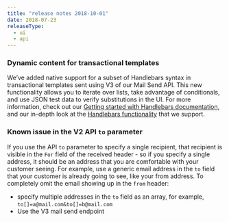 ```yaml
---
title: "release notes 2018-10-01"
date: 2018-07-23
releaseType:
  - ui
  - api
---
```


###	Dynamic content for transactional templates

We’ve added native support for a subset of Handlebars syntax in transactional templates sent using V3 of our Mail Send API. This new functionality allows you to iterate over lists, take advantage of conditionals, and use JSON test data to verify substitutions in the UI. For more information, check out our <a href="https://sendgrid.com/docs/User_Guide/Transactional_Templates/how_to_send_an_email_with_transactional_templates.html" target="_blank">Getting started with Handlebars documentation</a>, and our in-depth look at the <a href="https://sendgrid.com/docs/User_Guide/Transactional_Templates/Using_handlebars.html" target="_blank">Handlebars functionality</a> that we support.

###	Known issue in the V2 API `to` parameter

If you use the API <code>to</code> parameter to specify a single recipient, that recipient is visible in the <code>For</code> field of the received header - so if you specify a single address, it should be an address that you are comfortable with your customer seeing. For example, use a generic email address in the <code>to</code> field that your customer is already going to see, like your from address. To completely omit the email showing up in the <code>from</code> header:

- specify multiple addresses in the `to` field as an array, for example, `to[]=a@mail.com&to[]=b@mail.com`
- Use the V3 mail send endpoint